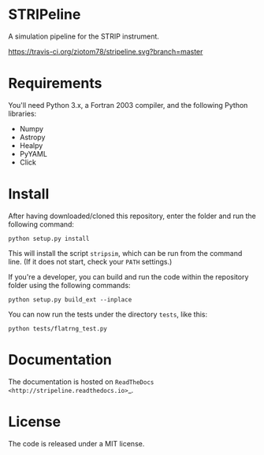# STRIPeline

A simulation pipeline for the STRIP instrument.

https://travis-ci.org/ziotom78/stripeline.svg?branch=master


# Requirements

You'll need Python 3.x, a Fortran 2003 compiler, and the following Python
libraries:
- Numpy
- Astropy
- Healpy
- PyYAML
- Click


# Install

After having downloaded/cloned this repository, enter the folder and
run the following command:

    python setup.py install

This will install the script `stripsim`, which can be run from the
command line. (If it does not start, check your `PATH` settings.)

If you're a developer, you can build and run the code within the
repository folder using the following commands:

    python setup.py build_ext --inplace

You can now run the tests under the directory `tests`, like this:

    python tests/flatrng_test.py


# Documentation

The documentation is hosted on `ReadTheDocs
<http://stripeline.readthedocs.io>`_.


# License

The code is released under a MIT license.
